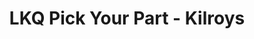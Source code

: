 ---
title: "LKQ Pick Your Part - Kilroys"
url: /los-angeles/lkq-pick-your-part-kilroys/
shop: Autoteile
---